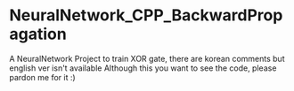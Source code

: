 # NeuralNetwork_CPP_BackwardPropagation
A NeuralNetwork Project to train XOR gate, there are korean comments but english ver isn't available
Although this you want to see the code, please pardon me for it :)
